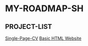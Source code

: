 # MY-ROADMAP-SH

## PROJECT-LIST
[Single-Page-CV](https://roadmap.sh/projects/single-page-cv)
[Basic HTML Website]()
